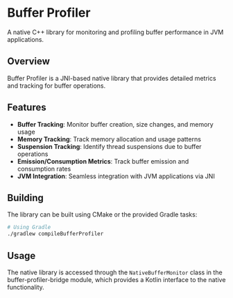 # Buffer Profiler

A native C++ library for monitoring and profiling buffer performance in JVM applications.

## Overview

Buffer Profiler is a JNI-based native library that provides detailed metrics and tracking for buffer operations.

## Features

- **Buffer Tracking**: Monitor buffer creation, size changes, and memory usage
- **Memory Tracking**: Track memory allocation and usage patterns
- **Suspension Tracking**: Identify thread suspensions due to buffer operations
- **Emission/Consumption Metrics**: Track buffer emission and consumption rates
- **JVM Integration**: Seamless integration with JVM applications via JNI

## Building

The library can be built using CMake or the provided Gradle tasks:

```bash
# Using Gradle
./gradlew compileBufferProfiler
```

## Usage

The native library is accessed through the `NativeBufferMonitor` class in the buffer-profiler-bridge module, which provides a Kotlin interface to the native functionality.

